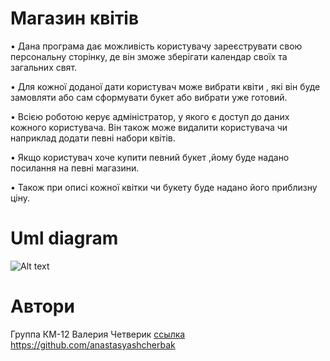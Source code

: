 # Магазин квітів #
 
•	Дана програма дає можливість користувачу зареєструвати свою персональну сторінку, де він зможе зберігати календар своїх та загальних свят. 

•	Для кожної доданої дати користувач може вибрати квіти , які він буде замовляти або сам сформувати букет або вибрати уже готовий. 

•	Всією роботою керує адміністратор, у якого є доступ до даних кожного користувача. Він також може видалити користувача чи наприклад додати певні набори квітів. 

•	Якщо користувач хоче купити певний букет ,йому буде надано посилання на певні магазини. 

•	Також при описі кожної квітки чи букету буде надано його приблизну ціну.

# Uml diagram #
![Alt text](flowers_uml.PNG)

# Автори #
Группа КМ-12
Валерия Четверик [ссылка](https://github.com/LeraLeraChetveryk) 
<https://github.com/anastasyashcherbak>
